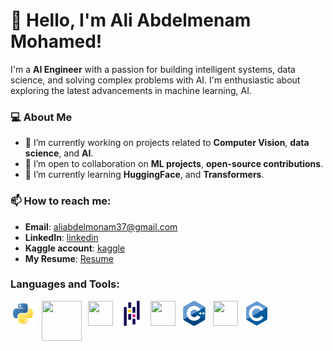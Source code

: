 # 👋 Hello, I'm Ali Abdelmenam Mohamed!

I'm a **AI Engineer** with a passion for building intelligent systems, data science, and solving complex problems with AI. I'm enthusiastic about exploring the latest advancements in machine learning, AI.

### 💻 About Me

- 🔭 I’m currently working on projects related to **Computer Vision**, **data science**, and **AI**.
- 🤝 I’m open to collaboration on **ML projects**, **open-source contributions**.
- 🌱 I’m currently learning **HuggingFace**, and **Transformers**.

### 📫 How to reach me:
- **Email**: [aliabdelmonam37@gmail.com](mailto:aliabdelmonam37@gmail.com)
- **LinkedIn**: [linkedin](https://www.linkedin.com/in/ali-abdelmenam-750484218/)
- **Kaggle account**: [kaggle](https://www.kaggle.com/aliabdelmenam)
- **My Resume**: [Resume](https://drive.google.com/file/d/1-n036FJu5Vm9uNUq-HIWpZbLaiZqXrS5/view?usp=drive_link)
### Languages and Tools:
<div style="display: flex; gap: 10px; flex-wrap: wrap;">
  <!-- Python -->
  <a href="https://www.python.org" target="_blank">
    <img src="https://raw.githubusercontent.com/devicons/devicon/master/icons/python/python-original.svg" alt="Python" style="width: 40px; height: 40px; max-width: 100%;">
  </a>
  <!-- Git -->
<!--   <a href="https://git-scm.com" target="_blank">
    <img src="https://img.shields.io/badge/-Git-F05032?logo=git&logoColor=white" style="max-width: 100%; height:64px; width:64px;">
  </a> -->
    <!-- sicikit-learn -->
  <a href="https://scikit-learn.org/stable/" target="_blank">
    <img src="https://camo.githubusercontent.com/dd749c222d8c2520e9595af51d39578b46e22d5190fe5b2f31c01bc32446321e/68747470733a2f2f75706c6f61642e77696b696d656469612e6f72672f77696b6970656469612f636f6d6d6f6e732f302f30352f5363696b69745f6c6561726e5f6c6f676f5f736d616c6c2e737667" style="max-width: 100%; height:64px; width:64px;">
  </a>
    <!-- Tensorflow -->
  <a href="https://www.tensorflow.org/" target="_blank">
    <img src="https://camo.githubusercontent.com/6bda50ab133175c1dca7aebfc89410603b2259dd9399fa0e62259263c009ae39/68747470733a2f2f7777772e766563746f726c6f676f2e7a6f6e652f6c6f676f732f74656e736f72666c6f772f74656e736f72666c6f772d69636f6e2e737667" style="max-width: 100%; height:40px; width:40px;">
  </a>
  <!-- Pandas -->
  <a href="https://pandas.pydata.org/" target="_blank">
    <img src="https://raw.githubusercontent.com/devicons/devicon/2ae2a900d2f041da66e950e4d48052658d850630/icons/pandas/pandas-original.svg" style="max-width: 100%; height:40px; width:40px;">
  </a>
  <!-- OpenCV -->
  <a href="https://opencv.org/" target="_blank">
    <img src="https://camo.githubusercontent.com/de6ed745c22f7f8b8f8ef981a7ea194e4cb5d106e84a272fe283cae357c9abc5/68747470733a2f2f7777772e766563746f726c6f676f2e7a6f6e652f6c6f676f732f6f70656e63762f6f70656e63762d69636f6e2e737667" style="max-width: 100%; height:40px; width:40px;">
  </a>
   <!-- C++ -->
  <a href="https://www.w3schools.com/cpp/" target="_blank">
    <img src="https://raw.githubusercontent.com/devicons/devicon/master/icons/cplusplus/cplusplus-original.svg" style="max-width: 100%; height:40px; width:40px;">
  </a>
   <!-- SQL -->
  <a href="https://www.w3schools.com/sql/" target="_blank">
    <img src="https://upload.wikimedia.org/wikipedia/commons/thumb/d/d7/Sql_data_base_with_logo.svg/768px-Sql_data_base_with_logo.svg.png?20231031073357" style="max-width: 100%; height:40px; width:40px;">
  </a>
   <!-- C -->
  <a href="https://www.cprogramming.com/" target="_blank">
    <img src="https://raw.githubusercontent.com/devicons/devicon/master/icons/c/c-original.svg" style="max-width: 100%; height:40px; width:40px;">
  </a>
  
</div>


